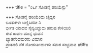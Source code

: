 +++
title = "೦೬೯ ಸೋತನೈ ಹರಿಯೆನ್ದು"

+++
ಸೋತನೈ ಹರಿಯೆಂದು ಚೈದ್ಯನ  
ಬೂತುಗಳು ಬಣ್ಣಿಸಿದರೀ ನಿ  
ರ್ಭೀತ ಯಾದವ ಸೈನ್ಯವಿದ್ದುದು ಹರುಷ ಕೇಳಿಯಲಿ  
ಈತ ರಾವಣ ಮುನ್ನ ಭುವನ  
ಖ್ಯಾತನೆಂದಮರರು ವಿಮಾನ  
ವ್ರಾತದಲಿ ನೆರೆ ನೋಡುರ್ತಿರ್ದುದು ಸಮರ ಸಂಭ್ರಮವ    ॥69॥